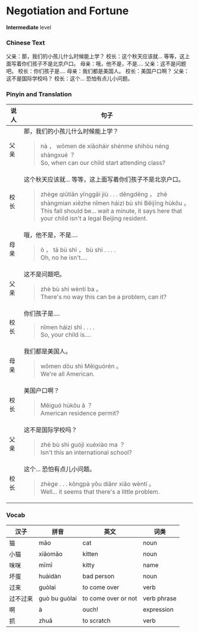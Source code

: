 # Negotiation and Fortune
**Intermediate** level
### Chinese Text
父亲：那，我们的小孩儿什么时候能上学？
校长：这个秋天应该就...  等等，这上面写着你们孩子不是北京户口。
母亲：哦，他不是，不是....
父亲：这不是问题吧。
校长：你们孩子是....
母亲：我们都是美国人。
校长：美国户口啊？
父亲：这不是国际学校吗？
校长：这个... 恐怕有点儿小问题。

### Pinyin and Translation
|说人|句子|
|----|----|
|父亲|那，我们的小孩儿什么时候能上学？<blockquote>nà ， wǒmen de xiǎoháir shénme shíhòu néng shàngxué ？<br />So, when can our child start attending class?</blockquote>|
|校长|这个秋天应该就...  等等，这上面写着你们孩子不是北京户口。<blockquote>zhège qiūtiān yīnggāi jiù . . .   děngděng ， zhè shàngmian xiězhe nǐmen háizi bù shì Běijīng hùkǒu 。<br />This fall should be... wait a minute, it says here that your child isn't a legal Beijing resident.</blockquote>|
|母亲|哦，他不是，不是....<blockquote>ò ， tā bù shì ， bù shì . . . .<br />Oh, no he isn't....</blockquote>|
|父亲|这不是问题吧。<blockquote>zhè bù shì wèntí ba 。<br />There's no way this can be a problem, can it?</blockquote>|
|校长|你们孩子是....<blockquote>nǐmen háizi shì . . . .<br />So, your child is....</blockquote>|
|母亲|我们都是美国人。<blockquote>wǒmen dōu shì Měiguórén 。<br />We're all American.</blockquote>|
|校长|美国户口啊？<blockquote>Měiguó hùkǒu ā ？<br />American residence permit?</blockquote>|
|父亲|这不是国际学校吗？<blockquote>zhè bù shì guójì xuéxiào ma ？<br />Isn't this an international school?</blockquote>|
|校长|这个... 恐怕有点儿小问题。<blockquote>zhège . . .  kǒngpà yǒu diǎnr xiǎo wèntí 。<br />Well... it seems that there's a little problem.</blockquote>|
### Vocab
|汉子|拼音|英文|词类|
|----|----|----|----|
|猫|māo|cat|noun|
|小猫|xiǎomāo|kitten|noun|
|咪咪|mīmī|kitty|name|
|坏蛋|huàidàn|bad person|noun|
|过来|guòlai|to come over|verb|
|过不过来|guò bu guòlai|to come over or not|verb phrase|
|啊|à|ouch!|expression|
|抓|zhuā|to scratch|verb|
